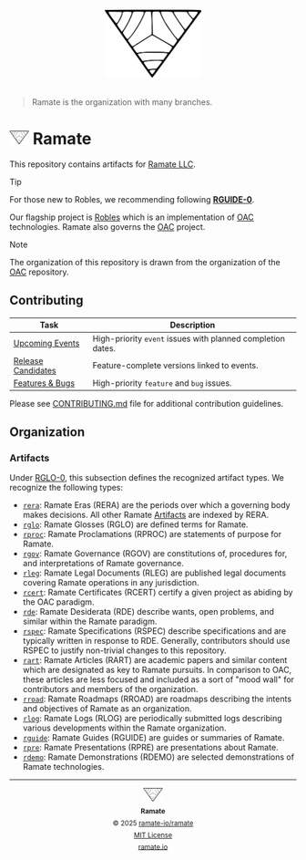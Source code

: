 <div align="center">
  <picture>
    <source srcset="./assets/ramate-inverted-transparent.png" media="(prefers-color-scheme: dark)">
    <img src="./assets/ramate-transparent.png" alt="Ramate" height="120">
  </picture>
</div>
</br>

> Ramate is the organization with many branches.

<h1>
  <picture>
    <source srcset="./assets/ramate-inverted-transparent.png" media="(prefers-color-scheme: dark)">
    <img height="24" src="./assets/ramate-transparent.png" alt="Ramate"/>
  </picture>
  Ramate
</h1>

This repository contains artifacts for [Ramate LLC](https://www.ramate.io).

> [!TIP]
> For those new to Robles, we recommending following **[RGUIDE-0](/rguide/rera-000-000-000-dulan/rguide-000-000-000/README.md)**.

Our flagship project is [Robles](https://github.com/ramate-io/robles) which is an implementation of [OAC](https://github.com/ramate-io/oac) technologies. Ramate also governs the [OAC](https://github.com/ramate-io/oac) project.

> [!NOTE]
> The organization of this repository is drawn from the organization of the [OAC](https://github.com/ramate-io/oac) repository.

## Contributing

| Task | Description |
|------|-------------|
| [Upcoming Events](https://github.com/ramate-io/ramate/issues?q=is%3Aissue%20state%3Aopen%20label%3Apriority%3Ahigh%2Cpriority%3Amedium%20label%3Aevent) | High-priority `event` issues with planned completion dates. |
| [Release Candidates](https://github.com/ramate-io/ramate/issues?q=is%3Aissue%20state%3Aopen%20label%3Arelease-candidate) | Feature-complete versions linked to events. |
| [Features & Bugs](https://github.com/ramate-io/ramate/issues?q=is%3Aissue%20state%3Aopen%20label%3Afeature%2Cbug%20label%3Apriority%3Aurgent%2Cpriority%3Ahigh) | High-priority `feature` and `bug` issues. |

Please see [CONTRIBUTING.md](CONTRIBUTING.md) file for additional contribution guidelines.

## Organization

### Artifacts
Under [RGLO-0](./rglo/rera-000-000-000-dulan/rglo-000-000-000-artifact/README.md), this subsection defines the recognized artifact types. We recognize the following types:
- [`rera`](./rera): Ramate Eras (RERA) are the periods over which a governing body makes decisions. All other Ramate [Artifacts](./rglo/rera-000-000-000-dulan/rglo-000-000-000-artifact/README.md) are indexed by RERA.
- [`rglo`](./rglo/): Ramate Glosses (RGLO) are defined terms for Ramate.
- [`rproc`](./rproc/): Ramate Proclamations (RPROC) are statements of purpose for Ramate.
- [`rgov`](./rgov/): Ramate Governance (RGOV) are constitutions of, procedures for, and interpretations of Ramate governance.
- [`rleg`](./rleg/): Ramate Legal Documents (RLEG) are published legal documents covering Ramate operations in any jurisdiction.
- [`rcert`](./rcert/): Ramate Certificates (RCERT) certify a given project as abiding by the OAC paradigm.
- [`rde`](./rde/): Ramate Desiderata (RDE) describe wants, open problems, and similar within the Ramate paradigm.
- [`rspec`](./rspec): Ramate Specifications (RSPEC) describe specifications and are typically written in response to RDE. Generally, contributors should use RSPEC to justify non-trivial changes to this repository.
- [`rart`](./rart/): Ramate Articles (RART) are academic papers and similar content which are designated as key to Ramate pursuits. In comparison to OAC, these articles are less focused and included as a sort of "mood wall" for contributors and members of the organization.
- [`rroad`](./rroad/): Ramate Roadmaps (RROAD) are roadmaps describing the intents and objectives of Ramate as an organization.
- [`rlog`](./rlog/): Ramate Logs (RLOG) are periodically submitted logs describing various developments within the Ramate organization.
- [`rguide`](./rguide/): Ramate Guides (RGUIDE) are guides or summaries of Ramate.
- [`rpre`](./rpre/): Ramate Presentations (RPRE) are presentations about Ramate.
- [`rdemo`](./rdemo/): Ramate Demonstrations (RDEMO) are selected demonstrations of Ramate technologies.

<!--RAMATE FOOTER: DO NOT REMOVE THIS LINE-->
---

<div align="center">
  <a href="https://github.com/ramate-io/oac">
    <picture>
      <source srcset="/assets/ramate-inverted-transparent.png" media="(prefers-color-scheme: dark)">
      <img height="24" src="/assets/ramate-transparent.png" alt="Ramate"/>
    </picture>
  </a>
  <br/>
  <sub>
    <b>Ramate</b>
    <br/>
    &copy; 2025 <a href="https://github.com/ramate-io/ramate">ramate-io/ramate</a>
    <br/>
    <a href="https://github.com/ramate-io/ramate/blob/main/LICENSE">MIT License</a>
    <br/>
    <a href="https://www.ramate.io">ramate.io</a>
  </sub>
</div>
